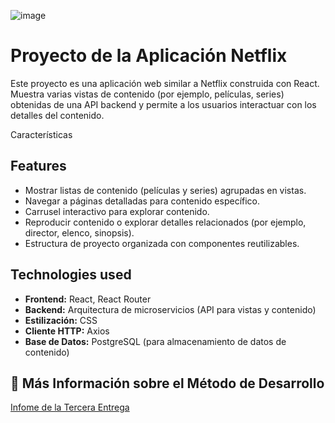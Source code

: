 ![image](https://github.com/user-attachments/assets/edb093e0-c728-4adb-a460-57a2042a9f86)

# Proyecto de la Aplicación Netflix

Este proyecto es una aplicación web similar a Netflix construida con React. Muestra varias vistas de contenido (por ejemplo, películas, series) obtenidas de una API backend y permite a los usuarios interactuar con los detalles del contenido.

Características

## Features

- Mostrar listas de contenido (películas y series) agrupadas en vistas.
- Navegar a páginas detalladas para contenido específico.
- Carrusel interactivo para explorar contenido.
- Reproducir contenido o explorar detalles relacionados (por ejemplo, director, elenco, sinopsis).
- Estructura de proyecto organizada con componentes reutilizables.

## Technologies used
- **Frontend:** React, React Router
- **Backend:** Arquitectura de microservicios (API para vistas y contenido)
- **Estilización:** CSS
- **Cliente HTTP:** Axios
- **Base de Datos:** PostgreSQL (para almacenamiento de datos de contenido)

## 📃 Más Información sobre el Método de Desarrollo

[Infome de la Tercera Entrega](https://github.com/UExGPSASEE/proyecto24-ga02/wiki/🗃%EF%B8%8FInforme-de--Tercera-entrega)
